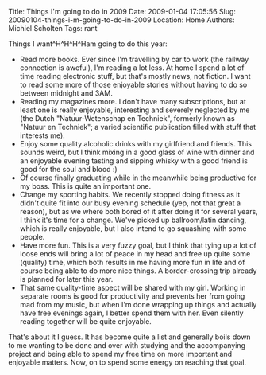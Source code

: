 Title: Things I'm going to do in 2009
Date: 2009-01-04 17:05:56
Slug: 20090104-things-i-m-going-to-do-in-2009
Location: Home
Authors: Michiel Scholten
Tags: rant

<p>Things I want^H^H^H^Ham going to do this year:</p>

<ul>
<li>Read more books. Ever since I'm travelling by car to work (the railway connection is aweful), I'm reading a lot less. At home I spend a lot of time reading electronic stuff, but that's mostly news, not fiction. I want to read some more of those enjoyable stories without having to do so between midnight and 3AM.</li>
<li>Reading my magazines more. I don't have many subscriptions, but at least one is really enjoyable, interesting and severely neglected by me (the Dutch "Natuur-Wetenschap en Techniek", formerly known as "Natuur en Techniek"; a varied scientific publication filled with stuff that interests me).</li>
<li>Enjoy some quality alcoholic drinks with my girlfriend and friends. This sounds weird, but I think mixing in a good glass of wine with dinner and an enjoyable evening tasting and sipping whisky with a good friend is good for the soul and blood :)</li>
<li>Of course finally graduating while in the meanwhile being productive for my boss. This is quite an important one.</li>
<li>Change my sporting habits. We recently stopped doing fitness as it didn't quite fit into our busy evening schedule (yep, not that great a reason), but as we where both bored of it after doing it for several years, I think it's time for a change. We've picked up ballroom/latin dancing, which is really enjoyable, but I also intend to go squashing with some people.</li>
<li>Have more fun. This is a very fuzzy goal, but I think that tying up a lot of loose ends will bring a lot of peace in my head and free up quite some (quality) time, which both results in me having more fun in life and of course being able to do more nice things. A border-crossing trip already is planned for later this year.</li>
<li>That same quality-time aspect will be shared with my girl. Working in separate rooms is good for productivity and prevents her from going mad from my music, but when I'm done wrapping up things and actually have free evenings again, I better spend them with her. Even silently reading together will be quite enjoyable.</li>
</ul>

<p>That's about it I guess. It has become quite a list and generally boils down to me wanting to be done and over with studying and the accompanying project and being able to spend my free time on more important and enjoyable matters. Now, on to spend some energy on reaching that goal.</p>